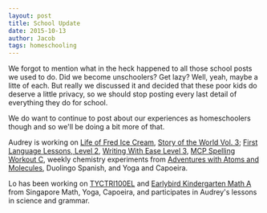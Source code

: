 ```yaml
---
layout: post
title: School Update
date: 2015-10-13
author: Jacob
tags: homeschooling
---
```


We forgot to mention what in the heck happened to all those school posts we used to do.  Did we become unschoolers?  Get lazy?  Well, yeah, maybe a litte of each.  But really we discussed it and decided that these poor kids do deserve a little privacy, so we should stop posting every last detail of everything they do for school.  

We do want to continue to post about our experiences as homeschoolers though and so we'll be doing a bit more of that.  

Audrey is working on [Life of Fred Ice Cream](http://lifeoffredmath.com/lof-icecream.php), [Story of the World Vol. 3](http://www.welltrainedmind.com/table-of-contents-for-the-story-of-the-world-iii); [First Language Lessons, Level 2](http://peacehillpress.com/grammar/first-language-lessons-level-2), [Writing With Ease Level 3](http://susanwisebauer.com/books/writing-with-ease-strong-fundamentals/), [MCP Spelling Workout C](http://www.pearsonhomeschool.com/index.cfm?locator=PS14Q1&PMDbSiteId=5041&PMDbSolutionId=36022&PMDbSubSolutionId=&PMDbCategoryId=36026&PMDbSubCategoryId=&PMDbSubjectAreaId=&PMDbProgramId=80723), weekly chemistry experiments from [Adventures with Atoms and Molecules](https://books.google.com/books?id=785tnJiZFSEC&printsec=frontcover#v=onepage&q&f=false), Duolingo Spanish, and Yoga and Capoeira.

Lo has been working on [TYCTRI100EL](http://www.goodreads.com/book/show/6619.Teach_Your_Child_to_Read_in_100_Easy_Lessons) and [Earlybird Kindergarten Math A](http://www.singaporemath.com/Earlybird_Kindergarten_Math_STD_Ed_Txbk_A_p/ebstdta.htm) from Singapore Math, Yoga, Capoeira, and participates in Audrey's lessons in science and grammar.
